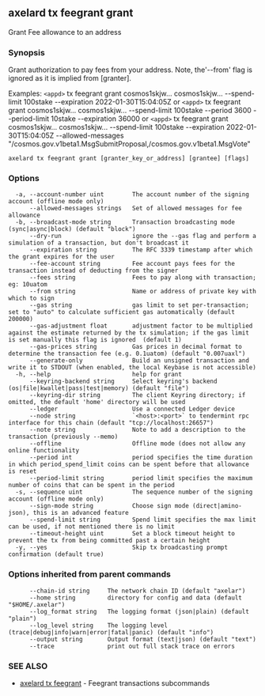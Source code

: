 ## axelard tx feegrant grant

Grant Fee allowance to an address

### Synopsis

Grant authorization to pay fees from your address. Note, the'--from' flag is
ignored as it is implied from \[granter\].

Examples:
`<appd>` tx feegrant grant cosmos1skjw... cosmos1skjw... --spend-limit 100stake --expiration 2022-01-30T15:04:05Z or
`<appd>` tx feegrant grant cosmos1skjw... cosmos1skjw... --spend-limit 100stake --period 3600 --period-limit 10stake --expiration 36000 or
`<appd>` tx feegrant grant cosmos1skjw... cosmos1skjw... --spend-limit 100stake --expiration 2022-01-30T15:04:05Z
--allowed-messages "/cosmos.gov.v1beta1.MsgSubmitProposal,/cosmos.gov.v1beta1.MsgVote"

```
axelard tx feegrant grant [granter_key_or_address] [grantee] [flags]
```

### Options

```
  -a, --account-number uint        The account number of the signing account (offline mode only)
      --allowed-messages strings   Set of allowed messages for fee allowance
  -b, --broadcast-mode string      Transaction broadcasting mode (sync|async|block) (default "block")
      --dry-run                    ignore the --gas flag and perform a simulation of a transaction, but don't broadcast it
      --expiration string          The RFC 3339 timestamp after which the grant expires for the user
      --fee-account string         Fee account pays fees for the transaction instead of deducting from the signer
      --fees string                Fees to pay along with transaction; eg: 10uatom
      --from string                Name or address of private key with which to sign
      --gas string                 gas limit to set per-transaction; set to "auto" to calculate sufficient gas automatically (default 200000)
      --gas-adjustment float       adjustment factor to be multiplied against the estimate returned by the tx simulation; if the gas limit is set manually this flag is ignored  (default 1)
      --gas-prices string          Gas prices in decimal format to determine the transaction fee (e.g. 0.1uatom) (default "0.007uaxl")
      --generate-only              Build an unsigned transaction and write it to STDOUT (when enabled, the local Keybase is not accessible)
  -h, --help                       help for grant
      --keyring-backend string     Select keyring's backend (os|file|kwallet|pass|test|memory) (default "file")
      --keyring-dir string         The client Keyring directory; if omitted, the default 'home' directory will be used
      --ledger                     Use a connected Ledger device
      --node string                `<host>:<port>` to tendermint rpc interface for this chain (default "tcp://localhost:26657")
      --note string                Note to add a description to the transaction (previously --memo)
      --offline                    Offline mode (does not allow any online functionality
      --period int                 period specifies the time duration in which period_spend_limit coins can be spent before that allowance is reset
      --period-limit string        period limit specifies the maximum number of coins that can be spent in the period
  -s, --sequence uint              The sequence number of the signing account (offline mode only)
      --sign-mode string           Choose sign mode (direct|amino-json), this is an advanced feature
      --spend-limit string         Spend limit specifies the max limit can be used, if not mentioned there is no limit
      --timeout-height uint        Set a block timeout height to prevent the tx from being committed past a certain height
  -y, --yes                        Skip tx broadcasting prompt confirmation (default true)
```

### Options inherited from parent commands

```
      --chain-id string     The network chain ID (default "axelar")
      --home string         directory for config and data (default "$HOME/.axelar")
      --log_format string   The logging format (json|plain) (default "plain")
      --log_level string    The logging level (trace|debug|info|warn|error|fatal|panic) (default "info")
      --output string       Output format (text|json) (default "text")
      --trace               print out full stack trace on errors
```

### SEE ALSO

- [axelard tx feegrant](/cli-docs/v0_29_1/axelard_tx_feegrant) - Feegrant transactions subcommands
